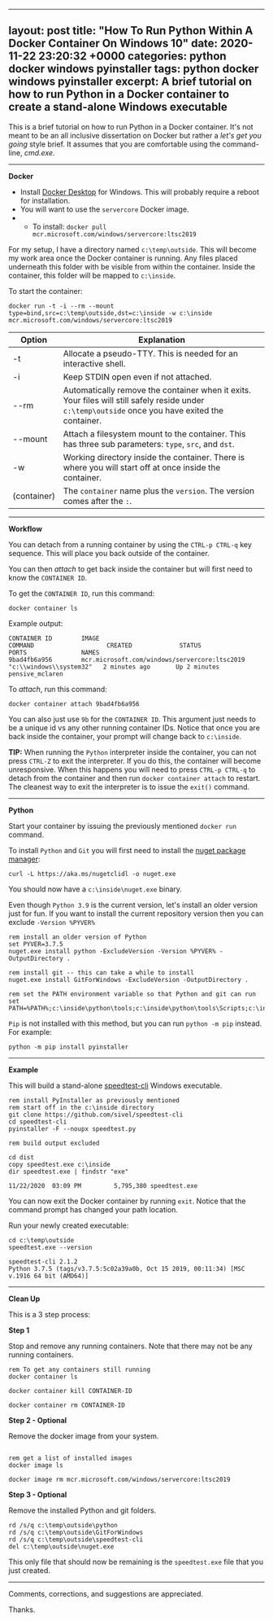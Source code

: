 
---
layout: post
title: "How To Run Python Within A Docker Container On Windows 10"
date: 2020-11-22 23:20:32 +0000
categories: python docker windows pyinstaller
tags: python docker windows pyinstaller
excerpt: A brief tutorial on how to run Python in a Docker container to create a stand-alone Windows executable
---

This is a brief tutorial on how to run Python in a Docker container.  It's not meant to be an all inclusive dissertation on Docker but rather a *let's get you going* style brief. It assumes that you are comfortable using the command-line, *cmd.exe*.

___


**Docker**

* Install [Docker Desktop](https://www.docker.com/products/docker-desktop) for Windows. This will probably require a reboot for installation. 
* You will want to use the `servercore` Docker image.
* * To install: `docker pull mcr.microsoft.com/windows/servercore:ltsc2019`

For my setup, I have a directory named `c:\temp\outside`. This will become my work area once the Docker container is running.  Any files placed underneath this folder with be visible from within the container. Inside the container, this folder will be mapped to `c:\inside`.

To start the container:

`docker run -t -i --rm --mount type=bind,src=c:\temp\outside,dst=c:\inside -w c:\inside mcr.microsoft.com/windows/servercore:ltsc2019`

Option | Explanation
-------|------------
-t     | Allocate a pseudo-TTY. This is needed for an interactive shell.
-i     | Keep STDIN open even if not attached.
--rm   | Automatically remove the container when it exits.  Your files will still safely reside under `c:\temp\outside` once you have exited the container.
--mount | Attach a filesystem mount to the container.  This has three sub parameters: `type`, `src`, and `dst`.
-w     | Working directory inside the container. There is where you will start off at once inside the container.
(container) | The `container` name plus the `version`. The version comes after the `:`.

___

**Workflow**

You can detach from a running container by using the `CTRL-p CTRL-q` key sequence.  This will place you back outside of the container.

You can then *attach* to get back inside the container but will first need to know the `CONTAINER ID`.

To get the `CONTAINER ID`, run this command:

`docker container ls`

Example output:

```
CONTAINER ID        IMAGE                                           COMMAND                    CREATED             STATUS              PORTS               NAMES
9bad4fb6a956        mcr.microsoft.com/windows/servercore:ltsc2019   "c:\\windows\\system32"   2 minutes ago       Up 2 minutes                            pensive_mclaren
```

To *attach*, run this command:

`docker container attach 9bad4fb6a956`

You can also just use `9b` for the `CONTAINER ID`.  This argument just needs to be a unique id vs any other running container IDs.  Notice that once you are back inside the container, your prompt will change back to `c:\inside`.

**TIP:** When running the `Python` interpreter inside the container, you can not press `CTRL-Z` to exit the interpreter.  If you do this, the container will become unresponsive.  When this happens you will need to press `CTRL-p CTRL-q` to detach from the container and then run `docker container attach` to restart.  The cleanest way to exit the interpreter is to issue the `exit()` command.

___

**Python**

Start your container by issuing the previously mentioned `docker run` command.

To install `Python` and `Git` you will first need to install the [nuget package manager](https://docs.microsoft.com/en-us/nuget/reference/nuget-exe-cli-reference):

```
curl -L https://aka.ms/nugetclidl -o nuget.exe
```

You should now have a `c:\inside\nuget.exe` binary.

Even though `Python 3.9` is the current version, let's install an older version just for fun. If you want to install the current repository version then you can exclude `-Version %PYVER%` 

```
rem install an older version of Python
set PYVER=3.7.5
nuget.exe install python -ExcludeVersion -Version %PYVER% -OutputDirectory .

rem install git -- this can take a while to install
nuget.exe install GitForWindows -ExcludeVersion -OutputDirectory .

rem set the PATH environment variable so that Python and git can run
set PATH=%PATH%;c:\inside\python\tools;c:\inside\python\tools\Scripts;c:\inside\GitForWindows\tools\cmd
```

`Pip` is not installed with this method, but you can run `python -m pip` instead. For example:

```
python -m pip install pyinstaller
```

___

**Example**

This will build a stand-alone [speedtest-cli](https://github.com/sivel/speedtest-cli) Windows executable.

```
rem install PyInstaller as previously mentioned
rem start off in the c:\inside directory
git clone https://github.com/sivel/speedtest-cli
cd speedtest-cli
pyinstaller -F --noupx speedtest.py

rem build output excluded

cd dist
copy speedtest.exe c:\inside
dir speedtest.exe | findstr "exe"

11/22/2020  03:09 PM         5,795,380 speedtest.exe

```

You can now exit the Docker container by running `exit`. Notice that the command prompt has changed your path location.

Run your newly created executable:

```
cd c:\temp\outside
speedtest.exe --version

speedtest-cli 2.1.2
Python 3.7.5 (tags/v3.7.5:5c02a39a0b, Oct 15 2019, 00:11:34) [MSC v.1916 64 bit (AMD64)]
```

___

**Clean Up**

This is a 3 step process:

**Step 1**

Stop and remove any running containers.  Note that there may not be any running containers.

```
rem To get any containers still running
docker container ls

docker container kill CONTAINER-ID

docker container rm CONTAINER-ID
```

**Step 2 - Optional**

Remove the docker image from your system.

```

rem get a list of installed images
docker image ls

docker image rm mcr.microsoft.com/windows/servercore:ltsc2019
```

**Step 3 - Optional**

Remove the installed Python and git folders.

```
rd /s/q c:\temp\outside\python
rd /s/q c:\temp\outside\GitForWindows
rd /s/q c:\temp\outside\speedtest-cli
del c:\temp\outside\nuget.exe
```

This only file that should now be remaining is the `speedtest.exe` file that you just created.

___

Comments, corrections, and suggestions are appreciated. 

Thanks.

